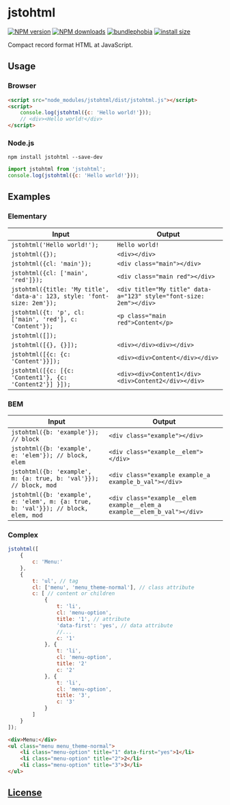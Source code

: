 jstohtml
========
[![NPM version](https://img.shields.io/npm/v/jstohtml.svg?style=flat)](https://www.npmjs.com/package/jstohtml)
[![NPM downloads](https://img.shields.io/npm/dm/jstohtml.svg?style=flat)](https://www.npmjs.com/package/jstohtml)
[![bundlephobia](https://badgen.net/bundlephobia/minzip/jstohtml)](https://bundlephobia.com/result?p=jstohtml)
[![install size](https://packagephobia.com/badge?p=jstohtml)](https://packagephobia.com/result?p=jstohtml)

Compact record format HTML at JavaScript.

## Usage
### Browser
```HTML
<script src="node_modules/jstohtml/dist/jstohtml.js"></script>
<script>
    console.log(jstohtml({c: 'Hello world!'}));
    // <div><Hello world!</div>
</script>
```
### Node.js
```
npm install jstohtml --save-dev
```

```js
import jstohtml from 'jstohtml';
console.log(jstohtml({c: 'Hello world!'}));
```

## Examples

### Elementary
| Input      | Output |
| ----------- | ----------- |
|`jstohtml('Hello world!');`|`Hello world!`|
|`jstohtml({});`|`<div></div>`|
|`jstohtml({cl: 'main'});`|`<div class="main"></div>`|
|`jstohtml({cl: ['main', 'red']});`|`<div class="main red"></div>`|
|`jstohtml({title: 'My title', 'data-a': 123, style: 'font-size: 2em'});`|`<div title="My title" data-a="123" style="font-size: 2em"></div>`|
|`jstohtml({t: 'p', cl: ['main', 'red'], c: 'Content'});`|`<p class="main red">Content</p>`|
|`jstohtml([]);`| |
|`jstohtml([{}, {}]);`|`<div></div><div></div>`|
|`jstohtml([{c: {c: 'Content'}}]);`|`<div><div>Content</div></div>`|
|`jstohtml([{c: [{c: 'Content1'}, {c: 'Content2'}] }]);`|`<div><div>Content1</div><div>Content2</div></div>`|

### BEM
| Input      | Output |
| ----------- | ----------- |
|`jstohtml({b: 'example'}); // block`|`<div class="example"></div>`|
|`jstohtml({b: 'example', e: 'elem'}); // block, elem`|`<div class="example__elem"></div>`|
|`jstohtml({b: 'example', m: {a: true, b: 'val'}}); // block, mod`|`<div class="example example_a example_b_val"></div>`|
|`jstohtml({b: 'example', e: 'elem', m: {a: true, b: 'val'}}); // block, elem, mod`|`<div class="example__elem example__elem_a example__elem_b_val"></div>`|

### Complex
```JavaScript
jstohtml([
    {
        c: 'Menu:'
    },
    {
        t: 'ul', // tag
        cl: ['menu', 'menu_theme-normal'], // class attribute
        c: [ // content or children
            {
                t: 'li',
                cl: 'menu-option',
                title: '1', // attribute
                'data-first': 'yes', // data attribute
                //...
                c: '1'
            }, {
                t: 'li',
                cl: 'menu-option',
                title: '2'
                c: '2'
            }, {
                t: 'li',
                cl: 'menu-option',
                title: '3',
                c: '3'
            }
        ]
    }
]);
```

```HTML
<div>Menu:</div>
<ul class="menu menu_theme-normal">
    <li class="menu-option" title="1" data-first="yes">1</li>
    <li class="menu-option" title="2">2</li>
    <li class="menu-option" title="3">3</li>
</ul>
```


## [License](./LICENSE)

